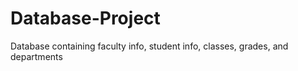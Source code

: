 # Database-Project
Database containing faculty info, student info, classes, grades, and departments
